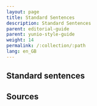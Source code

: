 ```yaml
---
layout: page
title: Standard Sentences
description: Standard Sentences
parent: editorial-guide
parent: yunio-style-guide
weight: 14
permalink: /:collection/:path
lang: en_GB
---
```


## Standard sentences
## Sources